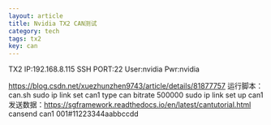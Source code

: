 ```yaml
---
layout: article
title: Nvidia TX2 CAN测试
category: tech
tags: tx2
key: can
---
```

TX2 IP:192.168.8.115 SSH PORT:22
User:nvidia
Pwr:nvidia

https://blog.csdn.net/xuezhunzhen9743/article/details/81877757
运行脚本：can.sh
sudo ip link set can1 type can bitrate 500000
sudo ip link set up can1
发送数据：https://sgframework.readthedocs.io/en/latest/cantutorial.html
cansend can1 001#11223344aabbccdd